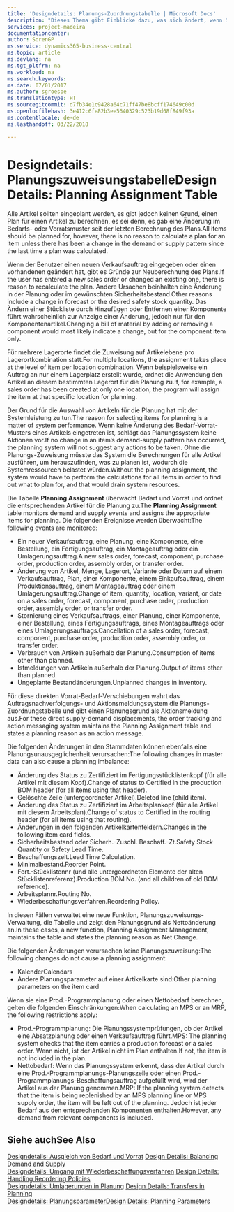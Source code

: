 ```yaml
---
title: 'Designdetails: Planungs-Zuordnungstabelle | Microsoft Docs'
description: "Dieses Thema gibt Einblicke dazu, was sich ändert, wenn Sie einen Artikel für die Planung ändern."
services: project-madeira
documentationcenter: 
author: SorenGP
ms.service: dynamics365-business-central
ms.topic: article
ms.devlang: na
ms.tgt_pltfrm: na
ms.workload: na
ms.search.keywords: 
ms.date: 07/01/2017
ms.author: sgroespe
ms.translationtype: HT
ms.sourcegitcommit: d7fb34e1c9428a64c71ff47be8bcff174649c00d
ms.openlocfilehash: 3e412c6fe82b3ee5640329c523b19d68f849f93a
ms.contentlocale: de-de
ms.lasthandoff: 03/22/2018

---
```

# <a name="design-details-planning-assignment-table"></a><span data-ttu-id="a35d7-103">Designdetails: Planungszuweisungstabelle</span><span class="sxs-lookup"><span data-stu-id="a35d7-103">Design Details: Planning Assignment Table</span></span>
<span data-ttu-id="a35d7-104">Alle Artikel sollten eingeplant werden, es gibt jedoch keinen Grund, einen Plan für einen Artikel zu berechnen, es sei denn, es gab eine Änderung im Bedarfs- oder Vorratsmuster seit der letzten Berechnung des Plans.</span><span class="sxs-lookup"><span data-stu-id="a35d7-104">All items should be planned for, however, there is no reason to calculate a plan for an item unless there has been a change in the demand or supply pattern since the last time a plan was calculated.</span></span>  
  
<span data-ttu-id="a35d7-105">Wenn der Benutzer einen neuen Verkaufsauftrag eingegeben oder einen vorhandenen geändert hat, gibt es Gründe zur Neuberechnung des Plans.</span><span class="sxs-lookup"><span data-stu-id="a35d7-105">If the user has entered a new sales order or changed an existing one, there is reason to recalculate the plan.</span></span> <span data-ttu-id="a35d7-106">Andere Ursachen beinhalten eine Änderung in der Planung oder im gewünschten Sicherheitsbestand.</span><span class="sxs-lookup"><span data-stu-id="a35d7-106">Other reasons include a change in forecast or the desired safety stock quantity.</span></span> <span data-ttu-id="a35d7-107">Das Ändern einer Stückliste durch Hinzufügen oder Entfernen einer Komponente führt wahrscheinlich zur Anzeige einer Änderung, jedoch nur für den Komponentenartikel.</span><span class="sxs-lookup"><span data-stu-id="a35d7-107">Changing a bill of material by adding or removing a component would most likely indicate a change, but for the component item only.</span></span>  
  
<span data-ttu-id="a35d7-108">Für mehrere Lagerorte findet die Zuweisung auf Artikelebene pro Lagerortkombination statt.</span><span class="sxs-lookup"><span data-stu-id="a35d7-108">For multiple locations, the assignment takes place at the level of item per location combination.</span></span> <span data-ttu-id="a35d7-109">Wenn beispielsweise ein Auftrag an nur einem Lagerplatz erstellt wurde, ordnet die Anwendung den Artikel an diesem bestimmten Lagerort für die Planung zu.</span><span class="sxs-lookup"><span data-stu-id="a35d7-109">If, for example, a sales order has been created at only one location, the program will assign the item at that specific location for planning.</span></span>  
  
<span data-ttu-id="a35d7-110">Der Grund für die Auswahl von Artikeln für die Planung hat mit der Systemleistung zu tun.</span><span class="sxs-lookup"><span data-stu-id="a35d7-110">The reason for selecting items for planning is a matter of system performance.</span></span> <span data-ttu-id="a35d7-111">Wenn keine Änderung des Bedarf-Vorrat-Musters eines Artikels eingetreten ist, schlägt das Planungssystem keine Aktionen vor.</span><span class="sxs-lookup"><span data-stu-id="a35d7-111">If no change in an item’s demand-supply pattern has occurred, the planning system will not suggest any actions to be taken.</span></span> <span data-ttu-id="a35d7-112">Ohne die Planungs-Zuweisung müsste das System die Berechnungen für alle Artikel ausführen, um herauszufinden, was zu planen ist, wodurch die Systemressourcen belastet würden.</span><span class="sxs-lookup"><span data-stu-id="a35d7-112">Without the planning assignment, the system would have to perform the calculations for all items in order to find out what to plan for, and that would drain system resources.</span></span>  
  
<span data-ttu-id="a35d7-113">Die Tabelle **Planning Assignment** überwacht Bedarf und Vorrat und ordnet die entsprechenden Artikel für die Planung zu.</span><span class="sxs-lookup"><span data-stu-id="a35d7-113">The **Planning Assignment** table monitors demand and supply events and assigns the appropriate items for planning.</span></span> <span data-ttu-id="a35d7-114">Die folgenden Ereignisse werden überwacht:</span><span class="sxs-lookup"><span data-stu-id="a35d7-114">The following events are monitored:</span></span>  
  
* <span data-ttu-id="a35d7-115">Ein neuer Verkaufsauftrag, eine Planung, eine Komponente, eine Bestellung, ein Fertigungsauftrag, ein Montageauftrag oder ein Umlagerungsauftrag.</span><span class="sxs-lookup"><span data-stu-id="a35d7-115">A new sales order, forecast, component, purchase order, production order, assembly order, or transfer order.</span></span>  
* <span data-ttu-id="a35d7-116">Änderung von Artikel, Menge, Lagerort, Variante oder Datum auf einem Verkaufsauftrag, Plan, einer Komponente, einem Einkaufsauftrag, einem Produktionsauftrag, einem Montageauftrag oder einem Umlagerungsauftrag.</span><span class="sxs-lookup"><span data-stu-id="a35d7-116">Change of item, quantity, location, variant, or date on a sales order, forecast, component, purchase order, production order, assembly order, or transfer order.</span></span>  
* <span data-ttu-id="a35d7-117">Stornierung eines Verkaufsauftrags, einer Planung, einer Komponente, einer Bestellung, eines Fertigungsauftrags, eines Montageauftrags oder eines Umlagerungsauftrags.</span><span class="sxs-lookup"><span data-stu-id="a35d7-117">Cancellation of a sales order, forecast, component, purchase order, production order, assembly order, or transfer order.</span></span>  
* <span data-ttu-id="a35d7-118">Verbrauch von Artikeln außerhalb der Planung.</span><span class="sxs-lookup"><span data-stu-id="a35d7-118">Consumption of items other than planned.</span></span>  
* <span data-ttu-id="a35d7-119">Istmeldungen von Artikeln außerhalb der Planung.</span><span class="sxs-lookup"><span data-stu-id="a35d7-119">Output of items other than planned.</span></span>  
* <span data-ttu-id="a35d7-120">Ungeplante Bestandänderungen.</span><span class="sxs-lookup"><span data-stu-id="a35d7-120">Unplanned changes in inventory.</span></span>  
  
<span data-ttu-id="a35d7-121">Für diese direkten Vorrat-Bedarf-Verschiebungen wahrt das Auftragsnachverfolgungs- und Aktionsmeldungssystem die Planungs-Zuordnungstabelle und gibt einen Planungsgrund als Aktionsmeldung aus.</span><span class="sxs-lookup"><span data-stu-id="a35d7-121">For these direct supply-demand displacements, the order tracking and action messaging system maintains the Planning Assignment table and states a planning reason as an action message.</span></span>  
  
<span data-ttu-id="a35d7-122">Die folgenden Änderungen in den Stammdaten können ebenfalls eine Planungsunausgeglichenheit verursachen:</span><span class="sxs-lookup"><span data-stu-id="a35d7-122">The following changes in master data can also cause a planning imbalance:</span></span>  
  
* <span data-ttu-id="a35d7-123">Änderung des Status zu Zertifiziert im Fertigungsstücklistenkopf (für alle Artikel mit diesem Kopf).</span><span class="sxs-lookup"><span data-stu-id="a35d7-123">Change of status to Certified in the production BOM header (for all items using that header).</span></span>  
* <span data-ttu-id="a35d7-124">Gelöschte Zeile (untergeordneter Artikel).</span><span class="sxs-lookup"><span data-stu-id="a35d7-124">Deleted line (child item).</span></span>  
* <span data-ttu-id="a35d7-125">Änderung des Status zu Zertifiziert im Arbeitsplankopf (für alle Artikel mit diesem Arbeitsplan).</span><span class="sxs-lookup"><span data-stu-id="a35d7-125">Change of status to Certified in the routing header (for all items using that routing).</span></span>  
* <span data-ttu-id="a35d7-126">Änderungen in den folgenden Artikelkartenfeldern.</span><span class="sxs-lookup"><span data-stu-id="a35d7-126">Changes in the following item card fields.</span></span>  
* <span data-ttu-id="a35d7-127">Sicherheitsbestand oder Sicherh.-Zuschl. Beschaff.-Zt.</span><span class="sxs-lookup"><span data-stu-id="a35d7-127">Safety Stock Quantity or Safety Lead Time.</span></span>  
* <span data-ttu-id="a35d7-128">Beschaffungszeit.</span><span class="sxs-lookup"><span data-stu-id="a35d7-128">Lead Time Calculation.</span></span>  
* <span data-ttu-id="a35d7-129">Minimalbestand.</span><span class="sxs-lookup"><span data-stu-id="a35d7-129">Reorder Point.</span></span>  
* <span data-ttu-id="a35d7-130">Fert.-Stücklistennr (und alle untergeordneten Elemente der alten Stücklistenreferenz).</span><span class="sxs-lookup"><span data-stu-id="a35d7-130">Production BOM No. (and all children of old BOM reference).</span></span>  
* <span data-ttu-id="a35d7-131">Arbeitsplannr.</span><span class="sxs-lookup"><span data-stu-id="a35d7-131">Routing No.</span></span>  
* <span data-ttu-id="a35d7-132">Wiederbeschaffungsverfahren.</span><span class="sxs-lookup"><span data-stu-id="a35d7-132">Reordering Policy.</span></span>  
  
<span data-ttu-id="a35d7-133">In diesen Fällen verwaltet eine neue Funktion, Planungszuweisungs-Verwaltung, die Tabelle und zeigt den Planungsgrund als Nettoänderung an.</span><span class="sxs-lookup"><span data-stu-id="a35d7-133">In these cases, a new function, Planning Assignment Management, maintains the table and states the planning reason as Net Change.</span></span>  
  
<span data-ttu-id="a35d7-134">Die folgenden Änderungen verursachen keine Planungszuweisung:</span><span class="sxs-lookup"><span data-stu-id="a35d7-134">The following changes do not cause a planning assignment:</span></span>  
  
* <span data-ttu-id="a35d7-135">Kalender</span><span class="sxs-lookup"><span data-stu-id="a35d7-135">Calendars</span></span>  
* <span data-ttu-id="a35d7-136">Andere Planungsparameter auf einer Artikelkarte sind:</span><span class="sxs-lookup"><span data-stu-id="a35d7-136">Other planning parameters on the item card</span></span>  
  
<span data-ttu-id="a35d7-137">Wenn sie eine Prod.-Programmplanung oder einen Nettobedarf berechnen, gelten die folgenden Einschränkungen:</span><span class="sxs-lookup"><span data-stu-id="a35d7-137">When calculating an MPS or an MRP, the following restrictions apply:</span></span>  
  
* <span data-ttu-id="a35d7-138">Prod.-Programmplanung: Die Planungssystemprüfungen, ob der Artikel eine Absatzplanung oder einen Verkaufsauftrag führt.</span><span class="sxs-lookup"><span data-stu-id="a35d7-138">MPS: The planning system checks that the item carries a production forecast or a sales order.</span></span> <span data-ttu-id="a35d7-139">Wenn nicht, ist der Artikel nicht im Plan enthalten.</span><span class="sxs-lookup"><span data-stu-id="a35d7-139">If not, the item is not included in the plan.</span></span>  
* <span data-ttu-id="a35d7-140">Nettobedarf: Wenn das Planungssystem erkennt, dass der Artikel durch eine Prod.-Programmplanungs-Planungszeile oder einen Prod.-Programmplanungs-Beschaffungsauftrag aufgefüllt wird, wird der Artikel aus der Planung genommen.</span><span class="sxs-lookup"><span data-stu-id="a35d7-140">MRP: If the planning system detects that the item is being replenished by an MPS planning line or MPS supply order, the item will be left out of the planning.</span></span> <span data-ttu-id="a35d7-141">Jedoch ist jeder Bedarf aus den entsprechenden Komponenten enthalten.</span><span class="sxs-lookup"><span data-stu-id="a35d7-141">However, any demand from relevant components is included.</span></span>  
  
## <a name="see-also"></a><span data-ttu-id="a35d7-142">Siehe auch</span><span class="sxs-lookup"><span data-stu-id="a35d7-142">See Also</span></span>  
<span data-ttu-id="a35d7-143">[Designdetails: Ausgleich von Bedarf und Vorrat](design-details-balancing-demand-and-supply.md) </span><span class="sxs-lookup"><span data-stu-id="a35d7-143">[Design Details: Balancing Demand and Supply](design-details-balancing-demand-and-supply.md) </span></span>  
<span data-ttu-id="a35d7-144">[Designdetails: Umgang mit Wiederbeschaffungsverfahren](design-details-handling-reordering-policies.md) </span><span class="sxs-lookup"><span data-stu-id="a35d7-144">[Design Details: Handling Reordering Policies](design-details-handling-reordering-policies.md) </span></span>  
<span data-ttu-id="a35d7-145">[Designdetails: Umlagerungen in Planung](design-details-transfers-in-planning.md) </span><span class="sxs-lookup"><span data-stu-id="a35d7-145">[Design Details: Transfers in Planning](design-details-transfers-in-planning.md) </span></span>  
[<span data-ttu-id="a35d7-146">Designdetails: Planungsparameter</span><span class="sxs-lookup"><span data-stu-id="a35d7-146">Design Details: Planning Parameters</span></span>](design-details-planning-parameters.md)  

